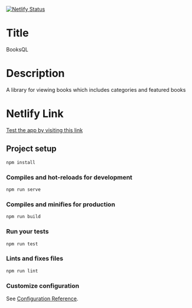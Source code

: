 [![Netlify Status](https://api.netlify.com/api/v1/badges/c53b337c-567f-4844-a32a-b381c01134f4/deploy-status)](https://app.netlify.com/sites/nervous-noyce-7c7776/deploys)

# Title
BooksQL

# Description
A library for viewing books which includes categories and featured books

# Netlify Link
[Test the app by visiting this link](https://nervous-noyce-7c7776.netlify.com/)

## Project setup
```
npm install
```

### Compiles and hot-reloads for development
```
npm run serve
```

### Compiles and minifies for production
```
npm run build
```

### Run your tests
```
npm run test
```

### Lints and fixes files
```
npm run lint
```

### Customize configuration
See [Configuration Reference](https://cli.vuejs.org/config/).
